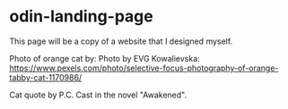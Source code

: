 # odin-landing-page
This page will be a copy of a website that I designed myself.

Photo of orange cat by: Photo by EVG Kowalievska: https://www.pexels.com/photo/selective-focus-photography-of-orange-tabby-cat-1170986/

Cat quote by P.C. Cast in the novel "Awakened".